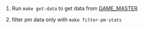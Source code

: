 1. Run `make get-data` to get data from [GAME_MASTER](https://github.com/pokemongo-dev-contrib/pokemongo-game-master)

2. filter pm data only with `make filter-pm-stats`
